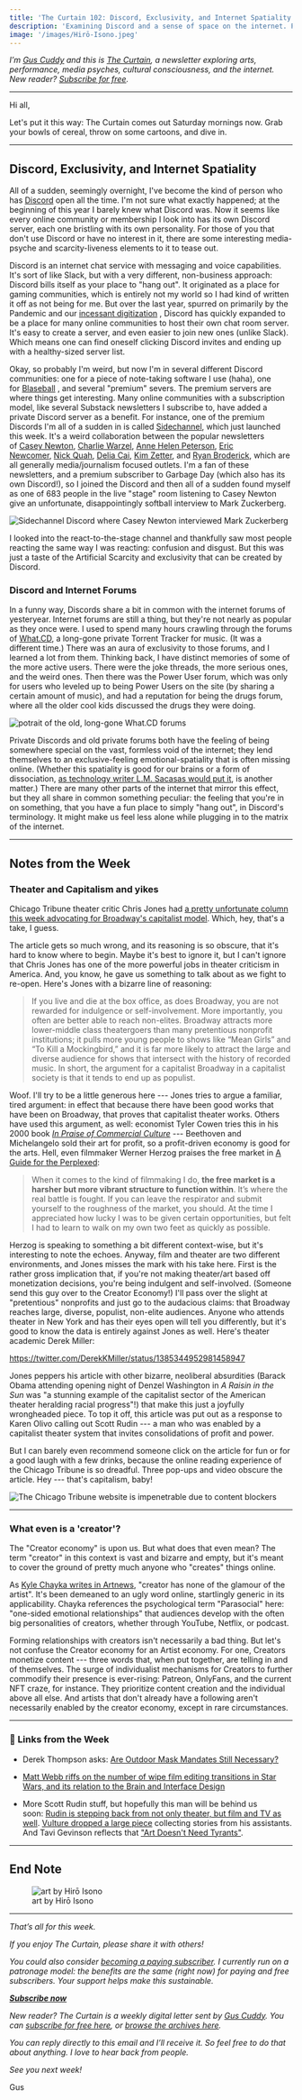 ```yaml
---
title: 'The Curtain 102: Discord, Exclusivity, and Internet Spatiality'
description: 'Examining Discord and a sense of space on the internet. Plus: a very bad take on theater and capitalism. Yikes.'
image: '/images/Hirō-Isono.jpeg'
---
```


_I’m [Gus Cuddy](https://guscuddy.com/) and this is [The Curtain](https://guscuddy.substack.com/), a newsletter exploring arts, performance, media psyches, cultural consciousness, and the internet. New reader? [Subscribe for free](https://guscuddy.substack.com/subscribe)._

---

Hi all,

Let's put it this way: The Curtain comes out Saturday mornings now. Grab your bowls of cereal, throw on some cartoons, and dive in.

---

## Discord, Exclusivity, and Internet Spatiality

All of a sudden, seemingly overnight, I've become the kind of person who has [Discord](app://obsidian.md/Discord) open all the time. I'm not sure what exactly happened; at the beginning of this year I barely knew what Discord was. Now it seems like every online community or membership I look into has its own Discord server, each one bristling with its own personality. For those of you that don't use Discord or have no interest in it, there are some interesting media-psyche and scarcity-liveness elements to it to tease out.

Discord is an internet chat service with messaging and voice capabilities. It's sort of like Slack, but with a very different, non-business approach: Discord bills itself as your place to "hang out". It originated as a place for gaming communities, which is entirely not my world so I had kind of written it off as not being for me. But over the last year, spurred on primarily by the Pandemic and our [incessant digitization](https://guscuddy.substack.com/p/the-curtain-091-digitization-begets) , Discord has quickly expanded to be a place for many online communities to host their own chat room server. It's easy to create a server, and even easier to join new ones (unlike Slack). Which means one can find oneself clicking Discord invites and ending up with a healthy-sized server list.

Okay, so probably I'm weird, but now I'm in several different Discord communities: one for a piece of note-taking software I use (haha), one for [Blaseball](https://guscuddy.substack.com/p/the-curtain-100-blaseball-and-narrative) , and several "premium" severs. The premium servers are where things get interesting. Many online communities with a subscription model, like several Substack newsletters I subscribe to, have added a private Discord server as a benefit. For instance, one of the premium Discords I'm all of a sudden in is called [Sidechannel](https://www.garbageday.email/p/welcome-to-sidechannel), which just launched this week. It's a weird collaboration between the popular newsletters of [Casey Newton](https://www.platformer.news/), [Charlie Warzel](https://warzel.substack.com/p/welcome-to-galaxy-brain), [Anne Helen Peterson](https://annehelen.substack.com/), [Eric Newcomer](https://www.newcomer.co/), [Nick Quah](https://hotpodnews.com/), [Delia Cai](https://deezlinks.substack.com/), [Kim Zetter](https://zetter.substack.com/), and [Ryan Broderick](https://www.garbageday.email/), which are all generally media/journalism focused outlets. I'm a fan of these newsletters, and a premium subscriber to Garbage Day (which also has its own Discord!), so I joined the Discord and then all of a sudden found myself as one of 683 people in the live "stage" room listening to Casey Newton give an unfortunate, disappointingly softball interview to Mark Zuckerberg.

![Sidechannel Discord where Casey Newton interviewed Mark Zuckerberg](https://bucketeer-e05bbc84-baa3-437e-9518-adb32be77984.s3.amazonaws.com/public/images/bd4009be-92c2-4203-86dd-caf0f5d76373_3231x2101.jpeg)

I looked into the react-to-the-stage channel and thankfully saw most people reacting the same way I was reacting: confusion and disgust. But this was just a taste of the Artificial Scarcity and exclusivity that can be created by Discord.

### Discord and Internet Forums

In a funny way, Discords share a bit in common with the internet forums of yesteryear. Internet forums are still a thing, but they're not nearly as popular as they once were. I used to spend many hours crawling through the forums of [What.CD](https://en.wikipedia.org/wiki/What.CD), a long-gone private Torrent Tracker for music. (It was a different time.) There was an aura of exclusivity to those forums, and I learned a lot from them. Thinking back, I have distinct memories of some of the more active users. There were the joke threads, the more serious ones, and the weird ones. Then there was the Power User forum, which was only for users who leveled up to being Power Users on the site (by sharing a certain amount of music), and had a reputation for being the drugs forum, where all the older cool kids discussed the drugs they were doing.

![potrait of the old, long-gone What.CD forums](https://bucketeer-e05bbc84-baa3-437e-9518-adb32be77984.s3.amazonaws.com/public/images/7f703438-7daf-4a42-a46b-550d121227b4_628x588.jpeg)

Private Discords and old private forums both have the feeling of being somewhere special on the vast, formless void of the internet; they lend themselves to an exclusive-feeling emotional-spatiality that is often missing online. (Whether this spatiality is good for our brains or a form of dissociation, [as technology writer L.M. Sacasas would put it](https://theconvivialsociety.substack.com/p/the-insurrection-will-be-live-streamed), is another matter.) There are many other parts of the internet that mirror this effect, but they all share in common something peculiar: the feeling that you're in on something, that you have a fun place to simply "hang out", in Discord's terminology. It might make us feel less alone while plugging in to the matrix of the internet.

---

## Notes from the Week

### **Theater and Capitalism and yikes**

Chicago Tribune theater critic Chris Jones had [a pretty unfortunate column this week advocating for Broadway's capitalist model](https://www.chicagotribune.com/entertainment/theater/chris-jones/ct-ent-case-for-capitalist-broadway-20210422-fr7tpsvohnavxfdfuedynzwkuu-story.html#rt=chartbeat-flt). Which, hey, that's a take, I guess.

The article gets so much wrong, and its reasoning is so obscure, that it's hard to know where to begin. Maybe it's best to ignore it, but I can't ignore that Chris Jones has one of the more powerful jobs in theater criticism in America. And, you know, he gave us something to talk about as we fight to re-open. Here's Jones with a bizarre line of reasoning:

> If you live and die at the box office, as does Broadway, you are not rewarded for indulgence or self-involvement. More importantly, you often are better able to reach non-elites. Broadway attracts more lower-middle class theatergoers than many pretentious nonprofit institutions; it pulls more young people to shows like “Mean Girls” and “To Kill a Mockingbird,” and it is far more likely to attract the large and diverse audience for shows that intersect with the history of recorded music. In short, the argument for a capitalist Broadway in a capitalist society is that it tends to end up as populist.

Woof. I'll try to be a little generous here --- Jones tries to argue a familiar, tired argument: in effect that because there have been good works that have been on Broadway, that proves that capitalist theater works. Others have used this argument, as well: economist Tyler Cowen tries this in his 2000 book *[In Praise of Commercial Culture](https://www.hup.harvard.edu/catalog.php?isbn=9780674001886)* --- Beethoven and Michelangelo sold their art for profit, so a profit-driven economy is good for the arts. Hell, even filmmaker Werner Herzog praises the free market in [A Guide for the Perplexed](https://us.macmillan.com/books/9780571259779):

> When it comes to the kind of filmmaking I do, **the free market is a harsher but more vibrant structure to function within**. It’s where the real battle is fought. If you can leave the respirator and submit yourself to the roughness of the market, you should. At the time I appreciated how lucky I was to be given certain opportunities, but felt I had to learn to walk on my own two feet as quickly as possible.

Herzog is speaking to something a bit different context-wise, but it's interesting to note the echoes. Anyway, film and theater are two different environments, and Jones misses the mark with his take here. First is the rather gross implication that, if you're not making theater/art based off monetization decisions, you're being indulgent and self-involved. (Someone send this guy over to the Creator Economy!) I'll pass over the slight at "pretentious" nonprofits and just go to the audacious claims: that Broadway reaches large, diverse, populist, non-elite audiences. Anyone who attends theater in New York and has their eyes open will tell you differently, but it's good to know the data is entirely against Jones as well. Here's theater academic Derek Miller:

https://twitter.com/DerekKMiller/status/1385344952981458947

Jones peppers his article with other bizarre, neoliberal absurdities (Barack Obama attending opening night of Denzel Washington in *A Raisin in the Sun* was "a stunning example of the capitalist sector of the American theater heralding racial progress"!) that make this just a joyfully wrongheaded piece. To top it off, this article was put out as a response to Karen Olivo calling out Scott Rudin --- a man who was enabled by a capitalist theater system that invites consolidations of profit and power.

But I can barely even recommend someone click on the article for fun or for a good laugh with a few drinks, because the online reading experience of the Chicago Tribune is so dreadful. Three pop-ups and video obscure the article. Hey --- that's capitalism, baby!

![The Chicago Tribune website is impenetrable due to content blockers](https://bucketeer-e05bbc84-baa3-437e-9518-adb32be77984.s3.amazonaws.com/public/images/ea9dfcb2-a683-4d5f-8d0b-5959f3929e29_2749x2089.jpeg)

---

### What even is a 'creator'?

The "Creator economy" is upon us. But what does that even mean? The term "creator" in this context is vast and bizarre and empty, but it's meant to cover the ground of pretty much anyone who "creates" things online.

As [Kyle Chayka writes in Artnews](https://www.artnews.com/art-news/news/digital-economy-artists-creators-patreon-1234589596/), "creator has none of the glamour of the artist". It's been demeaned to an ugly word online, startlingly generic in its applicability. Chayka references the psychological term "Parasocial" here: "one-sided emotional relationships" that audiences develop with the often big personalities of creators, whether through YouTube, Netflix, or podcast.

Forming relationships with creators isn't necessarily a bad thing. But let's not confuse the Creator economy for an Artist economy. For one, Creators monetize content --- three words that, when put together, are telling in and of themselves. The surge of individualist mechanisms for Creators to further commodify their presence is ever-rising: Patreon, OnlyFans, and the current NFT craze, for instance. They prioritize content creation and the individual above all else. And artists that don't already have a following aren't necessarily enabled by the creator economy, except in rare circumstances.

---

### **🔗 Links from the Week**

-   Derek Thompson asks: [Are Outdoor Mask Mandates Still Necessary?](https://www.theatlantic.com/ideas/archive/2021/04/are-outdoor-mask-mandates-still-necessary/618626/)

-   [Matt Webb riffs on the number of wipe film editing transitions in Star Wars, and its relation to the Brain and Interface Design](https://interconnected.org/home/2021/04/23/star_wars)

-   More Scott Rudin stuff, but hopefully this man will be behind us soon: [Rudin is stepping back from not only theater, but film and TV as well](https://www.backstage.com/magazine/article/scott-rudin-broadway-film-stepping-back-73117/). [Vulture dropped a large piece](https://www.vulture.com/2021/04/scott-rudin-as-told-by-his-assistants.html) collecting stories from his assistants. And Tavi Gevinson reflects that ["Art Doesn't Need Tyrants"](https://www.vulture.com/2021/04/scott-rudin-hollywood.html#comments).

---

## End Note

<figure>
<img src="/images/Hirō-Isono.jpeg" alt="art by Hirō Isono">
<figcaption>art by Hirō Isono</figcaption>
</figure>

---

_That’s all for this week._

_If you enjoy The Curtain, please share it with others!_

_You could also consider [becoming a paying subscriber](https://guscuddy.substack.com/subscribe). I currently run on a patronage model: the benefits are the same (right now) for paying and free subscribers. Your support helps make this sustainable._

_**[Subscribe now](https://guscuddy.substack.com/subscribe?utm_medium=web&utm_source=subscribe-widget&utm_content=31699931)**_

_New reader? The Curtain is a weekly digital letter sent by [Gus Cuddy](https://guscuddy.com/). You can [subscribe for free here](https://guscuddy.substack.com/subscribe), or [browse the archives here](https://guscuddy.substack.com/archive)._

_You can reply directly to this email and I’ll receive it. So feel free to do that about anything. I love to hear back from people._

_See you next week!_

Gus
